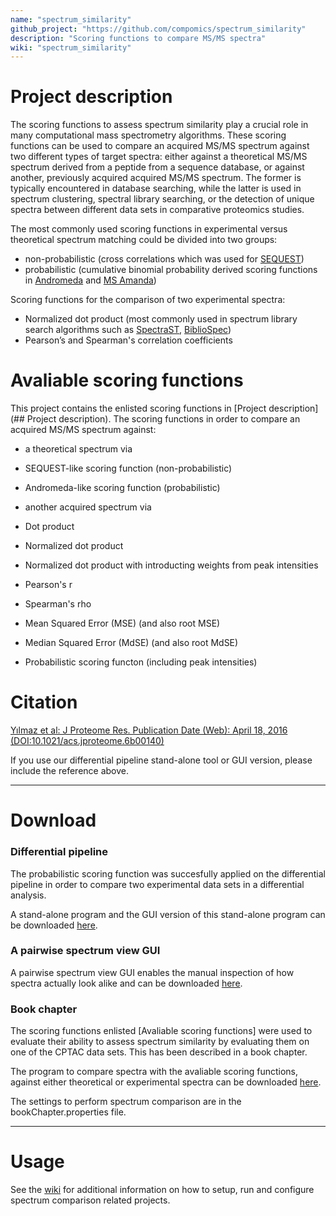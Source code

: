 ```yaml
---
name: "spectrum_similarity"
github_project: "https://github.com/compomics/spectrum_similarity"
description: "Scoring functions to compare MS/MS spectra"
wiki: "spectrum_similarity"
---
```


# Project description

The scoring functions to assess spectrum similarity play a crucial role in many computational mass spectrometry algorithms. These scoring functions can be used to compare an acquired MS/MS spectrum against two different types of target spectra: either against a theoretical MS/MS spectrum derived from a peptide from a sequence database, or against another, previously acquired acquired MS/MS spectrum. The former is typically encountered in database searching, while the latter is used in spectrum clustering, spectral library searching, or the detection of unique spectra between different data sets in comparative proteomics studies. 

The most commonly used scoring functions in experimental versus theoretical spectrum matching could be divided into two groups:

- non-probabilistic (cross correlations which was used for [SEQUEST](http://fields.scripps.edu/sequest/))
- probabilistic (cumulative binomial probability derived scoring functions in [Andromeda](http://141.61.102.17/maxquant_doku/doku.php?id=maxquant:andromeda) and [MS Amanda](http://ms.imp.ac.at/?goto=msamanda))
 
 
Scoring functions for the comparison of two experimental spectra:
- Normalized dot product (most commonly used in spectrum library search algorithms such as [SpectraST](http://tools.proteomecenter.org/wiki/index.php?title=Software:SpectraST), [BiblioSpec](https://skyline.gs.washington.edu/labkey/project/home/software/BiblioSpec/begin.view))
- Pearson’s and Spearman's correlation coefficients

# Avaliable scoring functions
This project contains the enlisted scoring functions in [Project description](## Project description). The scoring functions in order to compare an acquired MS/MS spectrum against:

- a theoretical spectrum via
 - SEQUEST-like scoring function (non-probabilistic)
 - Andromeda-like scoring function (probabilistic)

- another acquired spectrum via
 - Dot product
 - Normalized dot product
 - Normalized dot product with introducting weights from peak intensities 
 - Pearson's r
 - Spearman's rho
 - Mean Squared Error (MSE) (and also root MSE)
 - Median Squared Error (MdSE) (and also root MdSE)
 - Probabilistic scoring functon (including peak intensities)

# Citation

[Yılmaz et al: J Proteome Res. Publication Date (Web): April 18, 2016 (DOI:10.1021/acs.jproteome.6b00140)](http://pubs.acs.org/doi/abs/10.1021/acs.jproteome.6b00140)

If you use our differential pipeline stand-alone tool or GUI version, please include the reference above. 


----

# Download

### Differential pipeline

The  probabilistic scoring function was succesfully applied on the differential pipeline in order to compare two experimental data sets in a differential analysis. 

A stand-alone program and the GUI version of this stand-alone program can be downloaded <a href="http://genesis.ugent.be/maven2/com/compomics/scoring_pipeline/1.3/scoring_pipeline-1.3.zip" onclick="trackOutboundLink('usage','download','spectrumsimilarity','http://genesis.ugent.be/maven2/com/compomics/scoring_pipeline/1.2/scoring_pipeline-1.2.zip'); return false;">here</a>. 


### A pairwise spectrum view GUI
A pairwise spectrum view GUI enables the manual inspection of how spectra actually look alike and can be downloaded <a href="http://genesis.ugent.be/maven2/com/compomics/spectrum_similarity_pairwise_GUI/0.1/spectrum_similarity_pairwise_GUI-0.1.zip" onclick="trackOutboundLink('usage','download','spectrumsimilaritygui','http://genesis.ugent.be/maven2/com/compomics/spectrum_similarity_pairwise_GUI/0.1/spectrum_similarity_pairwise_GUI-0.1.zip'); return false;">here</a>.

### Book chapter

The scoring functions enlisted [Avaliable scoring functions] were used to evaluate their ability to assess spectrum similarity by evaluating them on one of the CPTAC data sets. This has been described in a book chapter.

The program to compare spectra with the avaliable scoring functions, against either theoretical or experimental spectra can be downloaded [here](http://genesis.ugent.be/maven2/com/compomics/spectrum_similarity/0.1/spectrum_similarity-0.1.zip).

The settings to perform spectrum comparison are in the bookChapter.properties file. 

----

# Usage
See the [wiki](/spectrum_similarity/wiki/home.html) for additional information on how to setup, run and configure spectrum comparison related projects.


